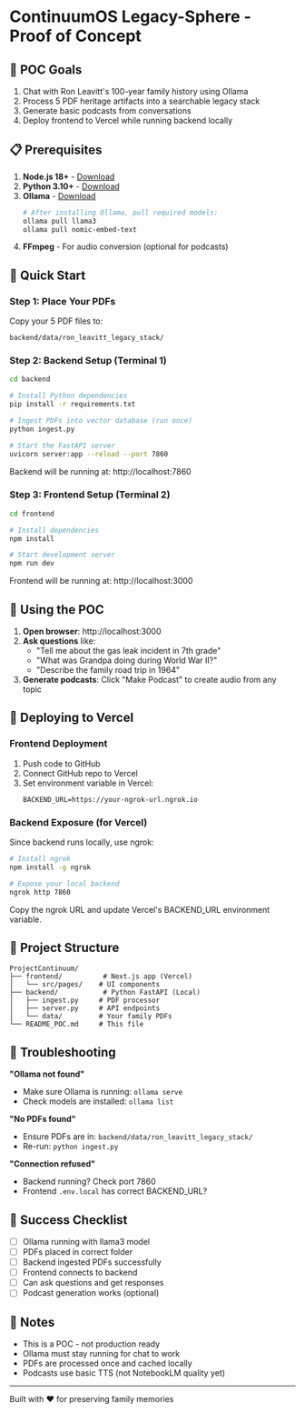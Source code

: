 # ContinuumOS Legacy-Sphere - Proof of Concept

## 🎯 POC Goals
1. Chat with Ron Leavitt's 100-year family history using Ollama
2. Process 5 PDF heritage artifacts into a searchable legacy stack
3. Generate basic podcasts from conversations
4. Deploy frontend to Vercel while running backend locally

## 📋 Prerequisites

1. **Node.js 18+** - [Download](https://nodejs.org/)
2. **Python 3.10+** - [Download](https://python.org/)
3. **Ollama** - [Download](https://ollama.ai/)
   ```bash
   # After installing Ollama, pull required models:
   ollama pull llama3
   ollama pull nomic-embed-text
   ```
4. **FFmpeg** - For audio conversion (optional for podcasts)

## 🚀 Quick Start

### Step 1: Place Your PDFs
Copy your 5 PDF files to:
```
backend/data/ron_leavitt_legacy_stack/
```

### Step 2: Backend Setup (Terminal 1)
```bash
cd backend

# Install Python dependencies
pip install -r requirements.txt

# Ingest PDFs into vector database (run once)
python ingest.py

# Start the FastAPI server
uvicorn server:app --reload --port 7860
```

Backend will be running at: http://localhost:7860

### Step 3: Frontend Setup (Terminal 2)
```bash
cd frontend

# Install dependencies
npm install

# Start development server
npm run dev
```

Frontend will be running at: http://localhost:3000

## 🎨 Using the POC

1. **Open browser**: http://localhost:3000
2. **Ask questions** like:
   - "Tell me about the gas leak incident in 7th grade"
   - "What was Grandpa doing during World War II?"
   - "Describe the family road trip in 1964"
3. **Generate podcasts**: Click "Make Podcast" to create audio from any topic

## 🚢 Deploying to Vercel

### Frontend Deployment
1. Push code to GitHub
2. Connect GitHub repo to Vercel
3. Set environment variable in Vercel:
   ```
   BACKEND_URL=https://your-ngrok-url.ngrok.io
   ```

### Backend Exposure (for Vercel)
Since backend runs locally, use ngrok:
```bash
# Install ngrok
npm install -g ngrok

# Expose your local backend
ngrok http 7860
```

Copy the ngrok URL and update Vercel's BACKEND_URL environment variable.

## 📁 Project Structure
```
ProjectContinuum/
├── frontend/          # Next.js app (Vercel)
│   └── src/pages/    # UI components
├── backend/           # Python FastAPI (Local)
│   ├── ingest.py     # PDF processor
│   ├── server.py     # API endpoints
│   └── data/         # Your family PDFs
└── README_POC.md     # This file
```

## 🔧 Troubleshooting

**"Ollama not found"**
- Make sure Ollama is running: `ollama serve`
- Check models are installed: `ollama list`

**"No PDFs found"**
- Ensure PDFs are in: `backend/data/ron_leavitt_legacy_stack/`
- Re-run: `python ingest.py`

**"Connection refused"**
- Backend running? Check port 7860
- Frontend `.env.local` has correct BACKEND_URL?

## 🎉 Success Checklist
- [ ] Ollama running with llama3 model
- [ ] PDFs placed in correct folder
- [ ] Backend ingested PDFs successfully
- [ ] Frontend connects to backend
- [ ] Can ask questions and get responses
- [ ] Podcast generation works (optional)

## 📝 Notes
- This is a POC - not production ready
- Ollama must stay running for chat to work
- PDFs are processed once and cached locally
- Podcasts use basic TTS (not NotebookLM quality yet)

---
Built with ❤️ for preserving family memories